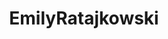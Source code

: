 ---
title: EmilyRatajkowski
crosslinks:
- FamousFaces
- gifsthatendtoosoon
- Sierra_Skye
- 100sexiest
---